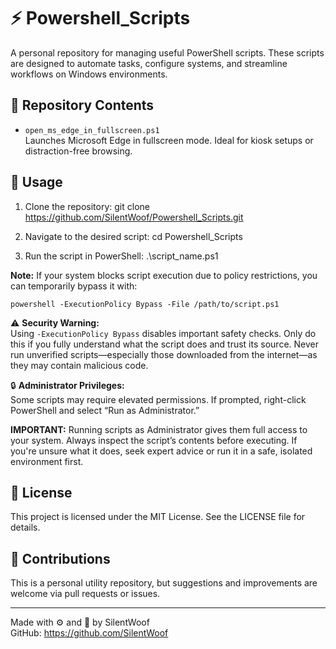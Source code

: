 # ⚡ Powershell_Scripts

A personal repository for managing useful PowerShell scripts. These scripts are designed to automate tasks, configure systems, and streamline workflows on Windows environments.

## 📁 Repository Contents

- `open_ms_edge_in_fullscreen.ps1`  
  Launches Microsoft Edge in fullscreen mode. Ideal for kiosk setups or distraction-free browsing.

## 🚀 Usage

1. Clone the repository:
   git clone https://github.com/SilentWoof/Powershell_Scripts.git

2. Navigate to the desired script:
   cd Powershell_Scripts

3. Run the script in PowerShell:
   .\script_name.ps1

**Note:** If your system blocks script execution due to policy restrictions, you can temporarily bypass it with:

```powershell -ExecutionPolicy Bypass -File /path/to/script.ps1```

⚠️ **Security Warning:**  
Using `-ExecutionPolicy Bypass` disables important safety checks. Only do this if you fully understand what the script does and trust its source. Never run unverified scripts—especially those downloaded from the internet—as they may contain malicious code.

🔒 **Administrator Privileges:**  
Some scripts may require elevated permissions. If prompted, right-click PowerShell and select “Run as Administrator.”

**IMPORTANT:** Running scripts as Administrator gives them full access to your system. Always inspect the script’s contents before executing. If you're unsure what it does, seek expert advice or run it in a safe, isolated environment first.


## 📜 License

This project is licensed under the MIT License. See the LICENSE file for details.

## 🙌 Contributions

This is a personal utility repository, but suggestions and improvements are welcome via pull requests or issues.

---

Made with ⚙️ and 🧠 by SilentWoof  
GitHub: https://github.com/SilentWoof